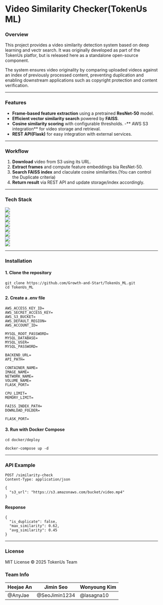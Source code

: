 
# Video Similarity Checker(TokenUs ML)

### Overview
 This project provides a video similarity detection system based on deep learning and vectr search.
 It was originally developed as part of the TokenUs platfor, but is released here as a standalone open-source component.

 The system ensures video originality by comparing uploaded videos against an index of previously processed content, preventing duplication and enabling downstream applications such as copyright protection and content verification.

-----

### Features
- **Frame-based feature extraction** using a pretrained **ResNet-50** model.
- **Efficient vector similarity search** powered by **FAISS**.
- **Cosine similarity scoring** with configurable thresholds.
-** AWS S3 integration** for video storage and retrieval.
- **REST API(Flask)** for easy integration with external services.

-----
### Workflow
1. **Download** video from S3 using its URL.
2. **Extract frames** and compute feature embeddings bia ResNet-50.
3. **Search FAISS index** and claculate cosine similarities.(You can control the Duplicate criteria)
4. **Return result** via REST API and update storage/index accordingly.

-----
### Tech Stack
<img src="https://img.shields.io/badge/flask-000000?style=for-the-badge&logo=flask&logoColor=white"><br>
<img src="https://img.shields.io/badge/pytorch-EE4C2C?style=for-the-badge&logo=pytorch&logoColor=white"><br>
<img src="https://img.shields.io/badge/python-3776AB?style=for-the-badge&logo=python&logoColor=white"><br>
<img src="https://img.shields.io/badge/docker-2496ED?style=for-the-badge&logo=docker&logoColor=white"><br>
<img src="https://img.shields.io/badge/amazons3-569A31?style=for-the-badge&logo=amazons3&logoColor=white"><br>
<img src="https://img.shields.io/badge/amazonec2-FF9900?style=for-the-badge&logo=amazonec2&logoColor=white"><br>
<img src="https://img.shields.io/badge/opencv-5C3EE8?style=for-the-badge&logo=opencv&logoColor=white"><br>
<img src="https://img.shields.io/badge/FAISS-000000?style=for-the-badge&logo=&logoColor=white"><br>

-------

### Installation
#### 1. Clone the repository
```
git clone https://github.com/Growth-and-Start/TokenUs_ML.git
cd TokenUs_ML
```
#### 2. Create a .env file

```
AWS_ACCESS_KEY_ID=
AWS_SECRET_ACCESS_KEY=
AWS_S3_BUCKET=
AWS_DEFAULT_REGION=
AWS_ACCOUNT_ID=

MYSQL_ROOT_PASSWORD=
MYSQL_DATABASE=
MYSQL_USER=
MYSQL_PASSWORD=

BACKEND_URL=
API_PATH=

CONTAINER_NAME=
IMAGE_NAME=
NETWORK_NAME=
VOLUME_NAME=
FLASK_PORT=

CPU_LIMIT=
MEMORY_LIMIT=

FAISS_INDEX_PATH=
DOWNLOAD_FOLDER=

FLASK_PORT=
```
#### 3. Run with Docker Compose
```
cd docker/deploy

docker-compose up -d
```

---------

### API Example
```
POST /similarity-check
Content-Type: application/json

{
  "s3_url": "https://s3.amazonaws.com/bucket/video.mp4"
}

```
#### Response
```
{
  "is_duplicate": false,
  "max_similarity": 0.62,
  "avg_similarity": 0.45
}
```

------
### License
MIT License © 2025 TokenUs Team


### Team Info
| Heejae An | Jimin Seo | Wonyoung Kim |
| --- | --- | --- |
| @AnyJae | @SeoJimin1234    | @lasagna10 |
